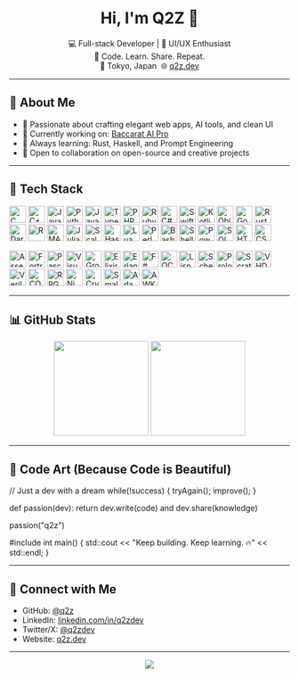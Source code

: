 <h1 align="center">Hi, I'm Q2Z 👋</h1>

<p align="center">
  💻 Full-stack Developer | 🎨 UI/UX Enthusiast <br>
  🧠 Code. Learn. Share. Repeat. <br>
  📍 Tokyo, Japan &nbsp;🌐 <a href="https://q2z.dev">q2z.dev</a>
</p>

---

## 🚀 About Me

* 🌟 Passionate about crafting elegant web apps, AI tools, and clean UI
* 🔧 Currently working on: [Baccarat AI Pro](https://github.com/osakix/Vibe_All_code)
* 🔄 Always learning: Rust, Haskell, and Prompt Engineering
* 📅 Open to collaboration on open-source and creative projects

---

## 🚀 Tech Stack

<p>
  <!-- Mainstream Languages -->
  <img src="https://cdn.jsdelivr.net/gh/devicons/devicon/icons/c/c-original.svg" height="30" alt="C" />
  <img src="https://cdn.jsdelivr.net/gh/devicons/devicon/icons/cplusplus/cplusplus-original.svg" height="30" alt="C++" />
  <img src="https://cdn.jsdelivr.net/gh/devicons/devicon/icons/java/java-original.svg" height="30" alt="Java" />
  <img src="https://cdn.jsdelivr.net/gh/devicons/devicon/icons/python/python-original.svg" height="30" alt="Python" />
  <img src="https://cdn.jsdelivr.net/gh/devicons/devicon/icons/javascript/javascript-original.svg" height="30" alt="JavaScript" />
  <img src="https://cdn.jsdelivr.net/gh/devicons/devicon/icons/typescript/typescript-original.svg" height="30" alt="TypeScript" />
  <img src="https://cdn.jsdelivr.net/gh/devicons/devicon/icons/php/php-original.svg" height="30" alt="PHP" />
  <img src="https://cdn.jsdelivr.net/gh/devicons/devicon/icons/ruby/ruby-original.svg" height="30" alt="Ruby" />
  <img src="https://cdn.jsdelivr.net/gh/devicons/devicon/icons/csharp/csharp-original.svg" height="30" alt="C#" />
  <img src="https://cdn.jsdelivr.net/gh/devicons/devicon/icons/swift/swift-original.svg" height="30" alt="Swift" />
  <img src="https://cdn.jsdelivr.net/gh/devicons/devicon/icons/kotlin/kotlin-original.svg" height="30" alt="Kotlin" />
  <img src="https://cdn.jsdelivr.net/gh/devicons/devicon/icons/objectivec/objectivec-plain.svg" height="30" alt="Objective-C" />
  <img src="https://cdn.jsdelivr.net/gh/devicons/devicon/icons/go/go-original.svg" height="30" alt="Go" />
  <img src="https://cdn.jsdelivr.net/gh/devicons/devicon/icons/rust/rust-plain.svg" height="30" alt="Rust" />
  <img src="https://cdn.jsdelivr.net/gh/devicons/devicon/icons/dart/dart-original.svg" height="30" alt="Dart" />
  <img src="https://cdn.jsdelivr.net/gh/devicons/devicon/icons/r/r-original.svg" height="30" alt="R" />
  <img src="https://cdn.jsdelivr.net/gh/devicons/devicon/icons/matlab/matlab-original.svg" height="30" alt="MATLAB" />
  <img src="https://cdn.jsdelivr.net/gh/devicons/devicon/icons/julia/julia-original.svg" height="30" alt="Julia" />
  <img src="https://cdn.jsdelivr.net/gh/devicons/devicon/icons/scala/scala-original.svg" height="30" alt="Scala" />
  <img src="https://cdn.jsdelivr.net/gh/devicons/devicon/icons/haskell/haskell-original.svg" height="30" alt="Haskell" />
  <img src="https://cdn.jsdelivr.net/gh/devicons/devicon/icons/lua/lua-original.svg" height="30" alt="Lua" />
  <img src="https://cdn.jsdelivr.net/gh/devicons/devicon/icons/perl/perl-original.svg" height="30" alt="Perl" />
  <img src="https://cdn.jsdelivr.net/gh/devicons/devicon/icons/bash/bash-original.svg" height="30" alt="Bash" />
  <img src="https://cdn.jsdelivr.net/gh/devicons/devicon/icons/linux/linux-original.svg" height="30" alt="Shell" />
  <img src="https://cdn.jsdelivr.net/gh/devicons/devicon/icons/powershell/powershell-original.svg" height="30" alt="PowerShell" />
  <img src="https://cdn.jsdelivr.net/gh/devicons/devicon/icons/mysql/mysql-original.svg" height="30" alt="SQL" />
  <img src="https://cdn.jsdelivr.net/gh/devicons/devicon/icons/html5/html5-original.svg" height="30" alt="HTML" />
  <img src="https://cdn.jsdelivr.net/gh/devicons/devicon/icons/css3/css3-original.svg" height="30" alt="CSS" />
</p><p>
  <!-- Placeholder/Custom Icons -->
  <img src="https://cdn.simpleicons.org/assemblyscript/white" height="30" alt="Assembly" />
  <img src="https://cdn.simpleicons.org/fortran/white" height="30" alt="Fortran" />
  <img src="https://cdn.simpleicons.org/pascal/white" height="30" alt="Pascal" />
  <img src="https://cdn.simpleicons.org/visualbasic/white" height="30" alt="Visual Basic" />
  <img src="https://cdn.simpleicons.org/groovy/white" height="30" alt="Groovy" />
  <img src="https://cdn.simpleicons.org/elixir/white" height="30" alt="Elixir" />
  <img src="https://cdn.simpleicons.org/erlang/white" height="30" alt="Erlang" />
  <img src="https://cdn.simpleicons.org/fsharp/white" height="30" alt="F#" />
  <img src="https://cdn.simpleicons.org/ocaml/white" height="30" alt="OCaml" />
  <img src="https://cdn.simpleicons.org/lisp/white" height="30" alt="Lisp" />
  <img src="https://cdn.simpleicons.org/scheme/white" height="30" alt="Scheme" />
  <img src="https://cdn.simpleicons.org/prolog/white" height="30" alt="Prolog" />
  <img src="https://cdn.simpleicons.org/scratch/white" height="30" alt="Scratch" />
  <img src="https://cdn.simpleicons.org/vhdl/white" height="30" alt="VHDL" />
  <img src="https://cdn.simpleicons.org/verilog/white" height="30" alt="Verilog" />
  <img src="https://cdn.simpleicons.org/cobol/white" height="30" alt="COBOL" />
  <img src="https://cdn.simpleicons.org/rpg/white" height="30" alt="RPG" />
  <img src="https://cdn.simpleicons.org/nim/white" height="30" alt="Nim" />
  <img src="https://cdn.simpleicons.org/crystal/white" height="30" alt="Crystal" />
  <img src="https://cdn.simpleicons.org/smalltalk/white" height="30" alt="Smalltalk" />
  <img src="https://cdn.simpleicons.org/ada/white" height="30" alt="Ada" />
  <img src="https://cdn.simpleicons.org/awk/white" height="30" alt="AWK" />
</p>

---

## 📊 GitHub Stats

<p align="center">
  <img src="https://github-readme-stats.vercel.app/api?username=osakix&show_icons=true&theme=tokyonight" height="170" />
  <img src="https://github-readme-stats.vercel.app/api/top-langs/?username=osakix&layout=compact&theme=tokyonight" height="170"/>
</p>

---

## 🎨 Code Art (Because Code is Beautiful)

// Just a dev with a dream
while(!success) {
  tryAgain();
  improve();
}

def passion(dev):
    return dev.write(code) and dev.share(knowledge)

passion("q2z")

#include <iostream>
int main() {
  std::cout << "Keep building. Keep learning. 🔥" << std::endl;
}

---

## 🔗 Connect with Me

* GitHub: [@q2z](https://github.com/oskix)
* LinkedIn: [linkedin.com/in/q2zdev](https://www.linkedin.com/in/q2zdev)
* Twitter/X: [@q2zdev](https://x.com/q2zdev)
* Website: [q2z.dev](https://q2z.dev)

---

<p align="center">
  <img src="https://capsule-render.vercel.app/api?type=waving&color=gradient&height=120&section=footer"/>
</p>


